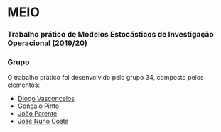 # MEIO

### Trabalho prático de Modelos Estocásticos de Investigação Operacional (2019/20)

### Grupo
O trabalho prático foi desenvolvido pelo grupo 34, composto pelos elementos:
* [Diogo Vasconcelos](https://github.com/absolutmiei)
* Gonçalo Pinto
* [João Parente](https://github.com/Joao-Parente)
* [José Nuno Costa](https://github.com/jnuno420)